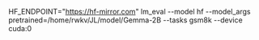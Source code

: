 HF_ENDPOINT="https://hf-mirror.com" lm_eval --model hf --model_args pretrained=/home/rwkv/JL/model/Gemma-2B --tasks gsm8k --device cuda:0